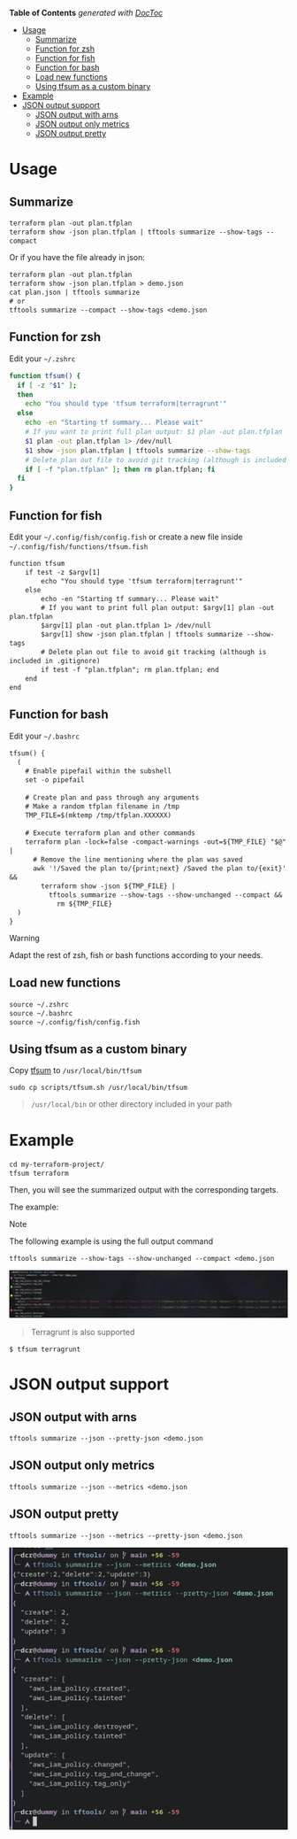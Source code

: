 <!-- START doctoc generated TOC please keep comment here to allow auto update -->
<!-- DON'T EDIT THIS SECTION, INSTEAD RE-RUN doctoc TO UPDATE -->
**Table of Contents**  *generated with [DocToc](https://github.com/thlorenz/doctoc)*

- [Usage](#usage)
  - [Summarize](#summarize)
  - [Function for zsh](#function-for-zsh)
  - [Function for fish](#function-for-fish)
  - [Function for bash](#function-for-bash)
  - [Load new functions](#load-new-functions)
  - [Using tfsum as a custom binary](#using-tfsum-as-a-custom-binary)
- [Example](#example)
- [JSON output support](#json-output-support)
  - [JSON output with arns](#json-output-with-arns)
  - [JSON output only metrics](#json-output-only-metrics)
  - [JSON output pretty](#json-output-pretty)

<!-- END doctoc generated TOC please keep comment here to allow auto update -->

# Usage

## Summarize

```shell
terraform plan -out plan.tfplan
terraform show -json plan.tfplan | tftools summarize --show-tags --compact
```

Or if you have the file already in json:

```shell
terraform plan -out plan.tfplan
terraform show -json plan.tfplan > demo.json
cat plan.json | tftools summarize
# or
tftools summarize --compact --show-tags <demo.json
```

## Function for zsh

Edit your `~/.zshrc`

```bash
function tfsum() {
  if [ -z "$1" ];
  then
    echo "You should type 'tfsum terraform|terragrunt'"
  else
    echo -en "Starting tf summary... Please wait"
    # If you want to print full plan output: $1 plan -out plan.tfplan
    $1 plan -out plan.tfplan 1> /dev/null
    $1 show -json plan.tfplan | tftools summarize --show-tags
    # Delete plan out file to avoid git tracking (although is included in .gitignore)
    if [ -f "plan.tfplan" ]; then rm plan.tfplan; fi
  fi
}
```

## Function for fish

Edit your `~/.config/fish/config.fish` or create a new file inside `~/.config/fish/functions/tfsum.fish`

```shell
function tfsum
    if test -z $argv[1]
        echo "You should type 'tfsum terraform|terragrunt'"
    else
        echo -en "Starting tf summary... Please wait"
        # If you want to print full plan output: $argv[1] plan -out plan.tfplan
        $argv[1] plan -out plan.tfplan 1> /dev/null
        $argv[1] show -json plan.tfplan | tftools summarize --show-tags
        # Delete plan out file to avoid git tracking (although is included in .gitignore)
        if test -f "plan.tfplan"; rm plan.tfplan; end
    end
end
```

## Function for bash

Edit your `~/.bashrc`

```shell
tfsum() {
  (
    # Enable pipefail within the subshell
    set -o pipefail

    # Create plan and pass through any arguments
    # Make a random tfplan filename in /tmp
    TMP_FILE=$(mktemp /tmp/tfplan.XXXXXX)

    # Execute terraform plan and other commands
    terraform plan -lock=false -compact-warnings -out=${TMP_FILE} "$@" |
      # Remove the line mentioning where the plan was saved
      awk '!/Saved the plan to/{print;next} /Saved the plan to/{exit}' &&
        terraform show -json ${TMP_FILE} |
          tftools summarize --show-tags --show-unchanged --compact &&
            rm ${TMP_FILE}
  )
}
```

> [!WARNING]
> Adapt the rest of zsh, fish or bash functions according to your needs.

## Load new functions

```shell
source ~/.zshrc
source ~/.bashrc
source ~/.config/fish/config.fish
```

## Using tfsum as a custom binary

Copy [tfsum](../scripts/tfsum.sh) to `/usr/local/bin/tfsum`

```shell
sudo cp scripts/tfsum.sh /usr/local/bin/tfsum
```

> `/usr/local/bin` or other directory included in your path


# Example

```shell
cd my-terraform-project/
tfsum terraform
```

Then, you will see the summarized output with the corresponding targets.

The example:

> [!NOTE]
> The following example is using the full output command

```shell
tftools summarize --show-tags --show-unchanged --compact <demo.json
```

![example](../assets/example.png)

> Terragrunt is also supported

```shell
$ tfsum terragrunt
```

# JSON output support

## JSON output with arns
```shell
tftools summarize --json --pretty-json <demo.json
```

## JSON output only metrics

```shell
tftools summarize --json --metrics <demo.json
```

## JSON output pretty

```shell
tftools summarize --json --metrics --pretty-json <demo.json
```

![example-json-outputs](../assets/example-json-output.png)
